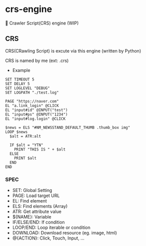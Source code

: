 # crs-engine
💪 Crawler Script(CRS) engine (WIP)

## CRS
CRS(CRawling Script) is excute via this engine (written by Python)

CRS is named by me (ext: .crs)

- Example
```
SET TIMEOUT 5
SET DELAY 5
SET LOGLEVEL "DEBUG"
SET LOGPATH "./test.log"

PAGE "https://naver.com"
EL "a.link_login" @CLICK
EL "input#id" @INPUT("test")
EL "input#ps" @INPUT("1234")
EL "input#log.login" @CLICK

$news = ELS "#NM_NEWSSTAND_DEFAULT_THUMB .thumb_box img"
LOOP $news
  $alt = ATR:alt
  
  IF $alt = "YTN"
    PRINT "THIS IS " + $alt
  ELSE
    PRINT $alt
  END
END
```

### SPEC
- SET: Global Setting
- PAGE: Load target URL
- EL: Find element
- ELS: Find elements (Array)
- ATR: Get attribute value
- ${NAME}: Variable
- IF/ELSE/END: If condition
- LOOP/END: Loop iterable or condition
- DOWNLOAD: Download resource (eg. image, html)
- @{ACTION}: Click, Touch, Input, ...
